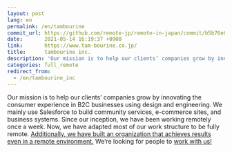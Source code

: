 ```yaml
---
layout: post
lang: en
permalink: /en/tambourine
commit_url: https://github.com/remote-jp/remote-in-japan/commit/b5b76e6e580dc9ac088cdbbe3b450a5b2a6906b1
date:       2021-05-14 16:19:37 +0900
link:       https://www.tam-bourine.co.jp/
title:      tambourine inc.
description: 'Our mission is to help our clients’ companies grow by innovating the consumer experience in B2C businesses using design and engineering. We mainly use Salesforce to build community services, e-commerce sites, and business systems. Since our inception, we have been working remotely once a week. Now, we have adapted most of our work structure to be fully remote. Additionally, we have built an organization that achieves results even in a remote environment. We’re looking for people to work with us!'
categories: full_remote
redirect_from:
  - /en/tambourine_inc
---
```


<p>Our mission is to help our clients’ companies grow by innovating the consumer experience in B2C businesses using design and engineering. We mainly use Salesforce to build community services, e-commerce sites, and business systems. Since our inception, we have been working remotely once a week. Now, we have adapted most of our work structure to be fully remote. <a href="https://note.com/8120001123887/n/n1cee2e1be934">Additionally, we have built an organization that achieves results even in a remote environment.</a> We’re looking for people to <a href="https://www.wantedly.com/companies/tambourineinc/projects">work with us!</a></p>
